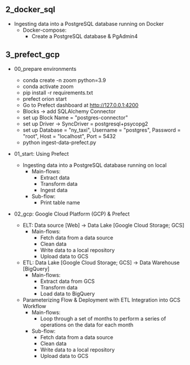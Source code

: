 ## 2_docker_sql
- Ingesting data into a PostgreSQL database running on Docker
    - Docker-compose:
        - Create a PostgreSQL database & PgAdmin4

## 3_prefect_gcp
- 00_prepare environments
    - conda create -n zoom python=3.9
    - conda activate zoom
    - pip install -r requirements.txt
    - prefect orion start
    - Go to Prefect dashboard at http://127.0.0.1:4200
    - Blocks -> add SQLAlchemy Connector
    - set up Block Name = "postgres-connector"
    - set up Driver -> SyncDriver = postgresql+psycopg2
    - set up Database = "ny_taxi", Username = "postgres", Password = "root", Host = "localhost", Port = 5432
    - python ingest-data-prefect.py

- 01_start: Using Prefect
    - Ingesting data into a PostgreSQL database running on local
        - Main-flows:
            - Extract data
            - Transform data
            - Ingest data
        - Sub-flow:
            - Print table name

- 02_gcp: Google Cloud Platform (GCP) & Prefect
    - ELT: Data source [Web] -> Data Lake [Google Cloud Storage; GCS]
        - Main-flows:
            - Fetch data from a data source
            - Clean data
            - Write data to a local repository
            - Upload data to GCS
    - ETL: Data Lake [Google Cloud Storage; GCS] -> Data Warehouse [BigQuery]
        - Main-flows:
            - Extract data from GCS
            - Transform data
            - Load data to BigQuery
    - Parameterizing Flow & Deployment with ETL Integration into GCS Workflow
        - Main-flows:
            - Loop through a set of months to perform a series of operations on the data for each month
        - Sub-flow:
            - Fetch data from a data source
            - Clean data
            - Write data to a local repository
            - Upload data to GCS